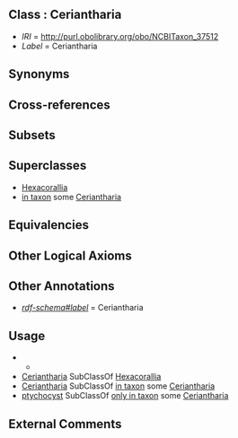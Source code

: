 
## Class : Ceriantharia

 * *IRI* = http://purl.obolibrary.org/obo/NCBITaxon_37512
 * *Label* = Ceriantharia

## Synonyms


## Cross-references


## Subsets


## Superclasses

 * [Hexacorallia](../../NCBITaxon/02/NCBITaxon_6102.md)
 * [in taxon](../../RO/62/RO_0002162.md) some [Ceriantharia](../../NCBITaxon/12/NCBITaxon_37512.md)

## Equivalencies


## Other Logical Axioms


## Other Annotations

 * *[rdf-schema#label](../../el/rdf-schema#label.md)* = Ceriantharia

## Usage

 * -
 * [Ceriantharia](../../NCBITaxon/12/NCBITaxon_37512.md) SubClassOf [Hexacorallia](../../NCBITaxon/02/NCBITaxon_6102.md)
 * [Ceriantharia](../../NCBITaxon/12/NCBITaxon_37512.md) SubClassOf [in taxon](../../RO/62/RO_0002162.md) some [Ceriantharia](../../NCBITaxon/12/NCBITaxon_37512.md)
 * [ptychocyst](../../UBERON/62/UBERON_0014462.md) SubClassOf [only in taxon](../../RO/60/RO_0002160.md) some [Ceriantharia](../../NCBITaxon/12/NCBITaxon_37512.md)

## External Comments

